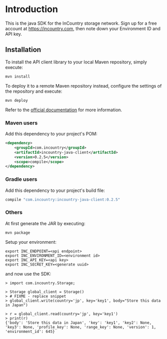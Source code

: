 # Introduction

This is the java SDK for the InCountry storage network. Sign up for a free account at
https://incountry.com, then note down your Environment ID and API key.

## Installation

To install the API client library to your local Maven repository, simply execute:

```shell
mvn install
```

To deploy it to a remote Maven repository instead, configure the settings of the repository and execute:

```shell
mvn deploy
```

Refer to the [official documentation](https://maven.apache.org/plugins/maven-deploy-plugin/usage.html) for more information.

### Maven users

Add this dependency to your project's POM:

```xml
<dependency>
    <groupId>com.incountry</groupId>
    <artifactId>incountry-java-client</artifactId>
    <version>0.2.5</version>
    <scope>compile</scope>
</dependency>
```

### Gradle users

Add this dependency to your project's build file:

```groovy
compile "com.incountry:incountry-java-client:0.2.5"
```

### Others

At first generate the JAR by executing:

    mvn package

Setup your environment:

    export INC_ENDPOINT=<api endpoint>
    export INC_ENVIRONMENT_ID=<environment id>
    export INC_API_KEY=<api key>
   	export INC_SECRET_KEY=<generate uuid>

and now use the SDK:

    > import com.incountry.Storage;

    > Storage global_client = Storage()
    > # FIXME - replace snippet
    > global_client.write(country='jp', key='key1', body="Store this data in Japan")

	> r = global_client.read(country='jp', key='key1')
	> print(r)
	{'body': 'Store this data in Japan', 'key': 'key1', 'key2': None, 'key3': None, 'profile_key': None, 'range_key': None, 'version': 1, 'environment_id': 645}
